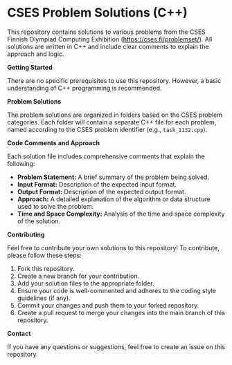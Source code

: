 # CSES Problem Solutions (C++)

This repository contains solutions to various problems from the CSES Finnish Olympiad Computing Exhibition (https://cses.fi/problemset/). All solutions are written in C++ and include clear comments to explain the approach and logic.

**Getting Started**

There are no specific prerequisites to use this repository. However, a basic understanding of C++ programming is recommended.

**Problem Solutions**

The problem solutions are organized in folders based on the CSES problem categories. Each folder will contain a separate C++ file for each problem, named according to the CSES problem identifier (e.g., `task_1132.cpp`).

**Code Comments and Approach**

Each solution file includes comprehensive comments that explain the following:

* **Problem Statement:** A brief summary of the problem being solved.
* **Input Format:** Description of the expected input format.
* **Output Format:** Description of the expected output format.
* **Approach:** A detailed explanation of the algorithm or data structure used to solve the problem.
* **Time and Space Complexity:** Analysis of the time and space complexity of the solution.

**Contributing**

Feel free to contribute your own solutions to this repository! To contribute, please follow these steps:

1. Fork this repository.
2. Create a new branch for your contribution.
3. Add your solution files to the appropriate folder.
4. Ensure your code is well-commented and adheres to the coding style guidelines (if any).
5. Commit your changes and push them to your forked repository.
6. Create a pull request to merge your changes into the main branch of this repository.


**Contact**

If you have any questions or suggestions, feel free to create an issue on this repository.